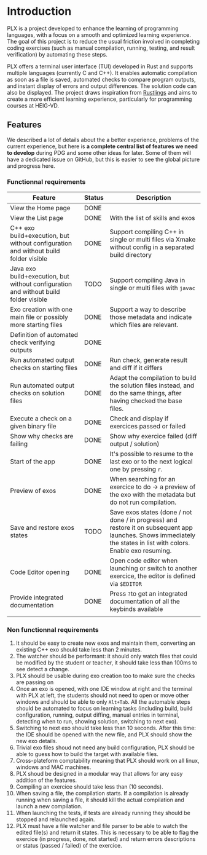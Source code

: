 # Introduction

PLX is a project developed to enhance the learning of programming languages, with a focus on a smooth and optimized learning experience. The goal of this project is to reduce the usual friction involved in completing coding exercises (such as manual compilation, running, testing, and result verification) by automating these steps.

PLX offers a terminal user interface (TUI) developed in Rust and supports multiple languages (currently C and C++). It enables automatic compilation as soon as a file is saved, automated checks to compare program outputs, and instant display of errors and output differences. The solution code can also be displayed. The project draws inspiration from [Rustlings](https://rustlings.cool/) and aims to create a more efficient learning experience, particularly for programming courses at HEIG-VD.

## Features

We described a lot of details about the a better experience, problems of the current experience, but here is **a complete central list of features we need to develop** during PDG and some other ideas for later. Some of them will have a dedicated issue on GitHub, but this is easier to see the global picture and progress here.
### Functionnal requirements
| Feature                                                                              | Status | Description                                                                                                                                                        |
| ------------------------------------------------------------------------------------ | ------ | ------------------------------------------------------------------------------------------------------------------------------------------------------------------ |
| View the Home page                                                                   | DONE   |                                                                                                                                                                    |
| View the List page                                                                   | DONE   | With the list of skills and exos                                                                                                                                   |
| C++ exo build+execution, but without configuration and without build folder visible  | DONE   | Support compiling C++ in single or multi files via Xmake without config in a separated build directory                                                             |
| Java exo build+execution, but without configuration and without build folder visible | TODO   | Support compiling Java in single or multi files with `javac`                                                                                                       |
| Exo creation with one main file or possibly more starting files                      | DONE   | Support a way to describe those metadata and indicate which files are relevant.                                                                                    |
| Definition of automated check verifying outputs                                      | DONE   |                                                                                                                                                                    |
| Run automated output checks on starting files                                        | DONE   | Run check, generate result and diff if it differs                                                                                                                  |
| Run automated output checks on solution files                                        | DONE   | Adapt the compilation to build the solution files instead, and do the same things, after having checked the base files.                                            |
| Execute a check on a given binary file                                               | DONE   | Check and display if exercices passed or failed                                                                                                                    |
| Show why checks are failing                                                          | DONE   | Show why exercice failed (diff output / solution)                                                                                                                  |
| Start of the app                                                                     | DONE   | It's possible to resume to the last exo or to the next logical one by pressing `r`.                                                                                |
| Preview of exos                                                                      | DONE   | When searching for an exercice to do -> a preview of the exo with the metadata but do not run compilation.                                                         |
| Save and restore exos states                                                         | TODO   | Save exos states (done / not done / in progress) and restore it on subsequent app launches. Shows immediately the states in list with colors. Enable exo resuming. |
| Code Editor opening                                                                  | DONE   | Open code editor when launching or switch to another exercice, the editor is defined via `$EDITOR`                                                                 |
| Provide integrated documentation                                                     | DONE   | Press `?`to get an integrated documentation of all the keybinds available                                                                                          |
|                                                                                      |        |                                                                                                                                                                    |

<!--TODO: continue this list-->

### Non functionnal requirements

1. It should be easy to create new exos and maintain them, converting an existing C++ exo should take less than 2 minutes.
1. The watcher should be performant: it should only watch files that could be modified by the student or teacher, it should take less than 100ms to see detect a change.
1. PLX should be usable during exo creation too to make sure the checks are passing on
1. Once an exo is opened, with one IDE window at right and the terminal with PLX at left, the students should not need to open or move other windows and should be able to only `Alt+Tab`. All the automable steps should be automated to focus on learning tasks (including build, build configuration, running, output diffing, manual entries in terminal, detecting when to run, showing solution, switching to next exo).
1. Switching to next exo should take less than 10 seconds. After this time: the IDE should be opened with the new file, and PLX should show the new exo details.
1. Trivial exo files shoud not need any build configuration, PLX should be able to guess how to build the target with available files.
1. Cross-plateform comptability meaning that PLX should work on all linux, windows and MAC machines.
1. PLX shoud be designed in a modular way that allows for any easy addition of the features.
1. Compiling an exercice should take less than (10 seconds). 
1. When saving a file, the compilation starts. If a compilation is already running when saving a file, it should kill the actual compilation and launch a new compilation.
1. When launching the tests, if tests are already running they should be stopped and relaunched again.
1. PLX must have a file watcher and file parser to be able to watch the edited file(s) and return it states. This is necessary to be able to flag the exercice (in progress, done, not started) and return errors descriptions or status (passed / failed) of the exercice.